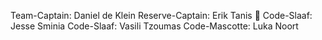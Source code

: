 Team-Captain: Daniel de Klein
Reserve-Captain: Erik Tanis 👑
Code-Slaaf: Jesse Sminia
Code-Slaaf: Vasili Tzoumas
Code-Mascotte: Luka Noort

